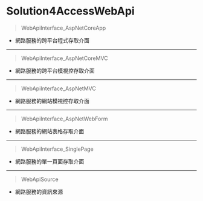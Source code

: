 # Solution4AccessWebApi

> WebApiInterface_AspNetCoreApp
* 網路服務的跨平台程式存取介面
---
> WebApiInterface_AspNetCoreMVC
* 網路服務的跨平台模視控存取介面
---
> WebApiInterface_AspNetMVC
* 網路服務的網站模視控存取介面
---
> WebApiInterface_AspNetWebForm
* 網路服務的網站表格存取介面
---
> WebApiInterface_SinglePage
* 網路服務的單一頁面存取介面
---
> WebApiSource
* 網路服務的資訊來源